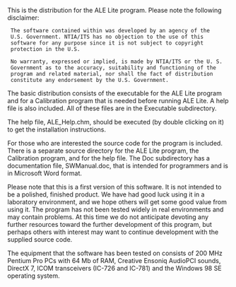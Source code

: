 This is the distribution for the ALE Lite program.  Please
note the following disclaimer:

     The software contained within was developed by an agency of the 
     U.S. Government. NTIA/ITS has no objection to the use of this
     software for any purpose since it is not subject to copyright 
     protection in the U.S.

     No warranty, expressed or implied, is made by NTIA/ITS or the U. S. 
     Government as to the accuracy, suitability and functioning of the 
     program and related material, nor shall the fact of distribution 
     constitute any endorsement by the U.S. Government.

The basic distribution consists of the executable for the ALE Lite 
program and for a Calibration program that is needed before running 
ALE Lite.  A help file is also included.  All of these files are in the 
Executable subdirectory.

The help file, ALE_Help.chm, should be executed (by double clicking 
on it) to get the installation instructions.

For those who are interested the source code for the program is 
included.  There is a separate source directory for the ALE Lite program, 
the Calibration program, and for the help file.  The Doc subdirectory 
has a documentation file, SWManual.doc, that is intended for 
programmers and is in Microsoft Word format.

Please note that this is a first version of this software.  It is not intended 
to be a polished, finished product.  We have had good luck using it 
in a laboratory environment, and we hope others will get some good 
value from using it.  The program has not been tested widely in 
real environments and may contain problems.  At this time we do 
not anticipate devoting any further resources toward the further 
development of this program, but perhaps others with interest may 
want to continue development with the supplied source code.

The equipment that the software has been tested on consists of
200 MHz Pentium Pro PCs with 64 Mb of RAM, Creative Ensoniq
AudioPCI sounds, DirectX 7, ICOM transceivers (IC-726 and IC-781) and
the Windows 98 SE operating system.
